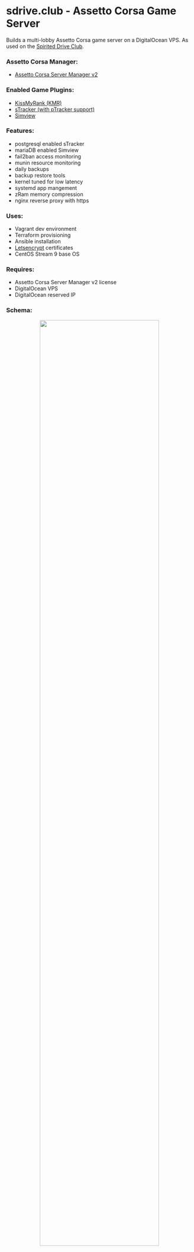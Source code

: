 # sdrive.club - Assetto Corsa Game Server
Builds a multi-lobby Assetto Corsa game server on a DigitalOcean VPS. As used on the [Spirited Drive Club][4].

### Assetto Corsa Manager:
* [Assetto Corsa Server Manager v2][1]

### Enabled Game Plugins:
* [KissMyRank (KMR)][2] 
* [sTracker (with pTracker support)][5]
* [Simview][6]

### Features:
* postgresql enabled sTracker
* mariaDB enabled Simview
* fail2ban access monitoring
* munin resource monitoring
* daily backups
* backup restore tools
* kernel tuned for low latency
* systemd app mangement
* zRam memory compression
* nginx reverse proxy with https

### Uses:
* Vagrant dev environment
* Terraform provisioning
* Ansible installation
* [Letsencrypt][3] certificates
* CentOS Stream 9 base OS

### Requires:
* Assetto Corsa Server Manager v2 license
* DigitalOcean VPS
* DigitalOcean reserved IP

### Schema:
<p align="center">
  <img width="80%" height="auto" src="https://raw.githubusercontent.com/ianhaddock/acmanager/main/acmanager-schema.png">
</p>

### Setup:

```
# pull the repo from git
$ git pull https://git.ianhaddock.com/ian/....

# install requirements
$ ansible-galaxy install -r roles/requirements.yml

# create admin account keyfile
$ ssh-keygen -f ~/.ssh/acgs_admin

# copy the example host_vars file and rename it to your target ip address
cp host_vars/example host_vars/192.168.0.1.yml

....

```


[1]: https://github.com/JustaPenguin/assetto-server-manager
[2]: https://www.racedepartment.com/downloads/kissmyrank-local-assetto-corsa-server-plugin.17667/
[3]: https://certbot.eff.org/
[4]: https://sdrive.club/
[5]: https://www.racedepartment.com/downloads/stracker.3510/
[6]: https://www.racedepartment.com/downloads/simview.35249/

